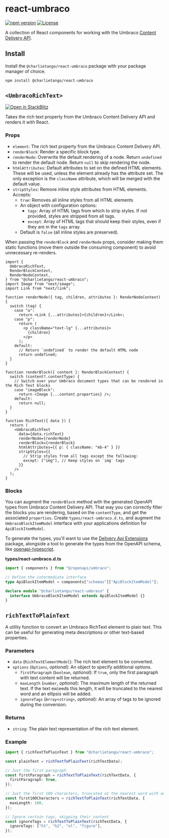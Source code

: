 # react-umbraco

[![npm version][npm-version-src]][npm-version-href]
[![License][license-src]][license-href]

A collection of React components for working with the Umbraco
[Content Delivery API](https://docs.umbraco.com/umbraco-cms/reference/content-delivery-api).

## Install

Install the `@charlietango/react-umbraco` package with your package manager of
choice.

```sh
npm install @charlietango/react-umbraco
```

## `<UmbracoRichText>`

[![Open in StackBlitz](https://developer.stackblitz.com/img/open_in_stackblitz_small.svg)](https://stackblitz.com/github/charlie-tango/react-umbraco/tree/main?file=examples/UmbracoRichText/src/RichText.tsx)

Takes the rich text property from the Umbraco Content Delivery API and renders
it with React.

### Props

- `element`: The rich text property from the Umbraco Content Delivery API.
- `renderBlock`: Render a specific block type.
- `renderNode`: Overwrite the default rendering of a node. Return `undefined` to
  render the default node. Return `null` to skip rendering the node.
- `htmlAttributes`: Default attributes to set on the defined HTML elements.
  These will be used, unless the element already has the attribute set. The only
  exception is the `className` attribute, which will be merged with the default
  value.
- `stripStyles`: Remove inline style attributes from HTML elements. Accepts:
  - `true`: Removes all inline styles from all HTML elements
  - An object with configuration options:
    - `tags`: Array of HTML tags from which to strip styles. If not provided,
      styles are stripped from all tags.
    - `except`: Array of HTML tags that should keep their styles, even if they
      are in the `tags` array.
  - Default is `false` (all inline styles are preserved).

When passing the `renderBlock` and `renderNode` props, consider making them
static functions (move them outside the consuming component) to avoid
unnecessary re-renders.

```tsx
import {
  UmbracoRichText,
  RenderBlockContext,
  RenderNodeContext,
} from "@charlietango/react-umbraco";
import Image from "next/image";
import Link from "next/link";

function renderNode({ tag, children, attributes }: RenderNodeContext) {
  switch (tag) {
    case "a":
      return <Link {...attributes}>{children}</Link>;
    case "p":
      return (
        <p className="text-lg" {...attributes}>
          {children}
        </p>
      );
    default:
      // Return `undefined` to render the default HTML node
      return undefined;
  }
}

function renderBlock({ content }: RenderBlockContext) {
  switch (content?.contentType) {
    // Switch over your Umbraco document types that can be rendered in the Rich Text blocks
    case "imageBlock":
      return <Image {...content.properties} />;
    default:
      return null;
  }
}

function RichText({ data }) {
  return (
    <UmbracoRichText
      data={data.richText}
      renderNode={renderNode}
      renderBlock={renderBlock}
      htmlAttributes={{ p: { className: "mb-4" } }}
      stripStyles={{
        // Strip styles from all tags except the following:
        except: ["img"], // Keep styles on `img` tags
      }}
    />
  );
}
```

### Blocks

You can augment the `renderBlock` method with the generated OpenAPI types from
Umbraco Content Delivery API. That way you can correctly filter the blocks you
are rendering, based on the `contentType`, and get the associated `properties`.
Create `types/react-umbraco.d.ts`, and augment the `UmbracoBlockItemModel`
interface with your applications definition for `ApiBlockItemModel`.

To generate the types, you'll want to use the
[Delivery Api Extensions](https://marketplace.umbraco.com/package/umbraco.community.deliveryapiextensions)
package, alongside a tool to generate the types from the OpenAPI schema, like
[openapi-typescript](https://openapi-ts.pages.dev/).

**types/react-umbraco.d.ts**

```ts
import { components } from "@/openapi/umbraco";

// Define the intermediate interface
type ApiBlockItemModel = components["schemas"]["ApiBlockItemModel"];

declare module "@charlietango/react-umbraco" {
  interface UmbracoBlockItemModel extends ApiBlockItemModel {}
}
```

## `richTextToPlainText`

A utility function to convert an Umbraco RichText element to plain text. This
can be useful for generating meta descriptions or other text-based properties.

### Parameters

- `data` (`RichTextElementModel`): The rich text element to be converted.
- `options` (`Options`, _optional_): An object to specify additional options.
  - `firstParagraph` (`boolean`, _optional_): If `true`, only the first
    paragraph with text content will be returned.
  - `maxLength` (`number`, _optional_): The maximum length of the returned text.
    If the text exceeds this length, it will be truncated to the nearest word
    and an ellipsis will be added.
  - `ignoreTags` (`Array<string>`, _optional_): An array of tags to be ignored
    during the conversion.

### Returns

- `string`: The plain text representation of the rich text element.

### Example

```ts
import { richTextToPlainText } from "@charlietango/react-umbraco";

const plainText = richTextToPlainText(richTextData);

// Just the first paragraph
const firstParagraph = richTextToPlainText(richTextData, {
  firstParagraph: true,
});

// Just the first 100 characters, truncated at the nearest word with an ellipsis
const first100Characters = richTextToPlainText(richTextData, {
  maxLength: 100,
});

// Ignore certain tags, skipping their content
const ignoreTags = richTextToPlainText(richTextData, {
  ignoreTags: ["h1", "h2", "ol", "figure"],
});
```

<!-- Badges -->

[npm-version-src]:
  https://img.shields.io/npm/v/@charlietango/react-umbraco?style=flat&colorA=080f12&colorB=1fa669
[npm-version-href]: https://npmjs.com/package/@charlietango/react-umbraco
[license-src]:
  https://img.shields.io/github/license/charlie-tango/react-umbraco.svg?style=flat&colorA=080f12&colorB=1fa669
[license-href]: https://github.com/charlie-tango/react-umbraco/blob/main/LICENSE
